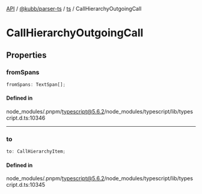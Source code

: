 [API](../../../../../packages.md) / [@kubb/parser-ts](../../../index.md) / [ts](../index.md) / CallHierarchyOutgoingCall

# CallHierarchyOutgoingCall

## Properties

### fromSpans

```ts
fromSpans: TextSpan[];
```

#### Defined in

node\_modules/.pnpm/typescript@5.6.2/node\_modules/typescript/lib/typescript.d.ts:10346

***

### to

```ts
to: CallHierarchyItem;
```

#### Defined in

node\_modules/.pnpm/typescript@5.6.2/node\_modules/typescript/lib/typescript.d.ts:10345
